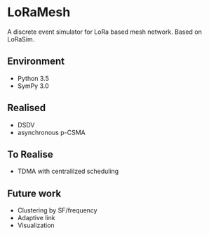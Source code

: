 # LoRaMesh

A discrete event simulator for LoRa based mesh network. Based on LoRaSim.

## Environment

* Python 3.5
* SymPy 3.0

## Realised

* DSDV
* asynchronous p-CSMA

## To Realise

* TDMA with centralilzed scheduling

## Future work

* Clustering by SF/frequency
* Adaptive link
* Visualization
